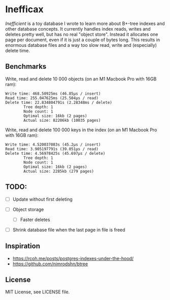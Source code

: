 # Inefficax
*Inefficient* is a toy database I wrote to learn more about B+-tree indexes and other database concepts. It currently handles index reads, writes and deletes pretty well, but has no real "object store". Instead it allocates one page per document, even if it is just a couple of bytes long. This results in enormous database files and a way too slow read, write and (especially) delete time.


## Benchmarks
Write, read and delete 10 000 objects (on an M1 Macbook Pro with 16GB ram):

```
Write time: 468.50925ms (46.85µs / insert)
Read time: 255.047625ms (25.504µs / read)
Delete time: 22.834804791s (2.28348ms / delete)
        Tree depth: 1
        Node count: 1
        Optimal size: 16kb (2 pages)
        Actual size: 82206kb (10035 pages)
```

Write, read and delete 100 000 keys in the index (on an M1 Macbook Pro with 16GB ram):
```
Write time: 4.520037083s (45.2µs / insert)
Read time: 3.905197791s (39.051µs / read)
Delete time: 4.56978425s (45.697µs / delete)
        Tree depth: 1
        Node count: 1
        Optimal size: 16kb (2 pages)
        Actual size: 2285kb (279 pages)
```


## TODO:
 - [ ] Update without first deleting
 - [ ] Object storage
   - [ ] Faster deletes
 - [ ] Shrink database file when the last page in file is freed


## Inspiration

 - https://rcoh.me/posts/postgres-indexes-under-the-hood/
 - https://github.com/nimrodshn/btree


## License
MIT License, see LICENSE file.